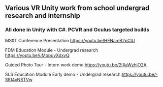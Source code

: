 ## Various VR Unity work from school undergrad research and internship ##
### All done in Unity with C#. PCVR and Oculus targeted builds ###

MS&T Conference Presentation
https://youtu.be/HFNamB2pCIU 

FDM Education Module - Undergrad research 
https://youtu.be/uMopuvXdxyQ

Guided Photo Tour - Intern work demo
https://youtu.be/2IXaWzhiO2A

SLS Education Module Early demo - Undergrad research
https://youtu.be/-SKI4xNSTVw

